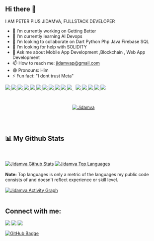 ## Hi there 👋


I AM PETER PIUS JIDAMVA,  FULLSTACK DEVELOPER 


- 🔭 I’m currently working on   Getting Better 
- 🌱 I’m currently learning AI Devops 
- 👯 I’m looking to collaborate on Dart Python Php Java  Firebase SQL   
- 🤔 I’m looking for help with SOLIDITY
- 💬 Ask me about Mobile App Development ,Blockchain , Web App Development
- 📫 How to reach me: jidamvap@gmail.com
- 😄 Pronouns: Him
- ⚡ Fun fact: "I dont trust Meta"

 <p align="left">
      <a href="https://dart.dev/" target="_blank">
        <img src="https://img.icons8.com/color/50/000000/dart.png"/>
      </a>
      <a href="https://www.java.com/en/download/manual.jsp" target="_blank">
        <img src="https://img.icons8.com/color/50/000000/java-coffee-cup-logo--v1.png"/>  
    </a>
    <a href="https://go.dev/" target="_blank">
        <img src="https://img.icons8.com/color/48/000000/golang.png"/> 
    </a>
    <a href="https://www.typescriptlang.org/docs/" target="_blank">
        <img src="https://img.icons8.com/color/48/000000/typescript.png"/> 
    </a>
    <a href="https://www.php.net/" target="_blank">
        <img src="https://img.icons8.com/color/50/000000/php.png"/> 
    </a>
    <a href="https://ethereum.org/en/" target="_blank">
        <img src="https://img.icons8.com/external-flat-lima-studio/64/000000/external-etherum-cryptocurrency-flat-lima-studio.png"/>
    </a>     
    <a href="https://reactjs.org/" target="_blank">
        <img src="https://img.icons8.com/color/48/000000/react-native.png"/>
    </a>
     <a href="https://www.android.com/" target="_blank">
        <img src="https://img.icons8.com/color/48/000000/android-os.png"/>
    </a>
    <a href="https://www.investopedia.com/terms/b/blockchain.asp" target="_blank">
        <img src="https://img.icons8.com/color/48/000000/blockchain-technology.png"/>
    </a>
      <a href="https://www.python.org" target="_blank">
        <img src="https://img.icons8.com/color/48/000000/python.png" />
      </a>
      <a
        style="padding-right: 8px"
        href="https://www.mysql.com/"
        target="_blank">
        <img src="https://img.icons8.com/fluent/50/000000/mysql-logo.png" />
      </a>
      <a href="https://firebase.google.com/" target="_blank">
        <img src="https://img.icons8.com/color/48/000000/firebase.png" />
      </a>
      <a href="https://git-scm.com/" target="_blank">
        <img src="https://img.icons8.com/color/48/000000/git.png" />
      </a>
      <a href="https://www.w3.org/html/" target="_blank">
        <img src="https://img.icons8.com/color/48/000000/html-5.png" />
      </a>
      <a href="https://www.w3schools.com/css/" target="_blank">
        <img src="https://img.icons8.com/color/48/000000/css3.png" />
      </a>
      <a href="https://getbootstrap.com" target="_blank">
        <img src="https://img.icons8.com/color/48/000000/bootstrap.png" />
      </a>
    </p>

   <br/>

   <p align="center" style = "color ⚫">
      <a href="https://github.com/peterjidamva/github-readme-streak-stats">
        <img
          title="🔥 Get streak stats for your profile at git.io/streak-stats"
          alt="Jidamva"
          src="https://github-readme-streak-stats.herokuapp.com/?user=peterjidamva&theme=black-ice&hide_border=true&stroke=0000&background=060A0CD0"
        />
      </a>
    </p>
    <br />
    <br />
    
 ## 📊 My Github Stats
  <br/>
  <br>
    <a href="https://github.com/peterjidamva/github-readme-stats"><img alt="Jidamva Github Stats" src="https://github-readme-stats.vercel.app/api?username=peterjidamva&show_icons=true&count_private=true&theme=react&hide_border=true&bg_color=0D1117" /></a>
  <a href="https://github.com/peterjidamva/github-readme-stats"><img alt="Jidamva Top Languages" src="https://github-readme-stats.vercel.app/api/top-langs/?username=peterjidamva&langs_count=8&count_private=true&layout=compact&theme=react&hide_border=true&bg_color=0D1117" /></a>
<br>
  <br/>
  <b>Note:</b> Top languages is only a metric of the languages my public code consists of and doesn't reflect experience or skill level.

  <br>
  <br>
<a href="https://github.com/peterjidamva/github-readme-activity-graph"><img alt="Jidamva Activity Graph" src="https://activity-graph.herokuapp.com/graph?username=peterjidamva&bg_color=0D1117&color=5BCDEC&line=5BCDEC&point=FFFFFF&hide_border=true" /></a>
<br>
<br>

 ## Connect with me:
   <p align="left">
      <a href="https://www.linkedin.com/in/peter-jidamva-3800831a6/"
        ><img src="https://img.icons8.com/fluent/48/000000/linkedin.png"
      /></a>
      <a href="https://twitter.com/PeterJidamva"
        ><img src="https://img.icons8.com/fluent/48/000000/twitter.png"
      /></a>
      <a href="https://www.instagram.com/drift65.deep"
        ><img src="https://img.icons8.com/fluent/48/000000/instagram-new.png"
      /></a>
    </p>

    
   <a href="https://github.com/peterjidamva?tab=followers"
      ><img
        src="https://img.shields.io/github/followers/peterjidamva?label=Followers&style=social"
        alt="GitHub Badge"
    /></a>

